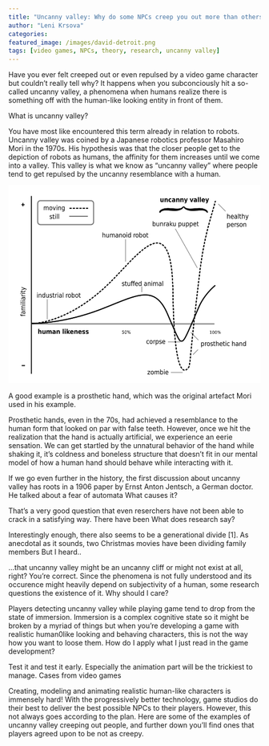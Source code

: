 ```yaml
---
title: "Uncanny valley: Why do some NPCs creep you out more than others?"
author: "Leni Krsova"
categories: 
featured_image: /images/david-detroit.png
tags: [video games, NPCs, theory, research, uncanny valley]
---
```


Have you ever felt creeped out or even repulsed by a video game character but couldn’t really tell why? It happens when you subconciously hit a so-called uncanny valley, a phenomena when humans realize there is something off with the human-like looking entity in front of them.

What is uncanny valley?

You have most like encountered this term already in relation to robots. Uncanny valley was coined by a Japanese robotics professor Masahiro Mori in the 1970s. His hypothesis was that the closer people get to the depiction of robots as humans, the affinity for them increases until we come into a valley. This valley is what we know as “uncanny valley” where people tend to get repulsed by the uncanny resemblance with a human.

![](/images/mori-uncanny.png)

A good example is a prosthetic hand, which was the original artefact Mori used in his example.

Prosthetic hands, even in the 70s, had achieved a resemblance to the human form that looked on par with false teeth. However, once we hit the realization that the hand is actually artificial, we experience an eerie sensation. We can get startled by the unnatural behavior of the hand while shaking it, it’s coldness and boneless structure that doesn’t fit in our mental model of how a human hand should behave while interacting with it.

If we go even further in the history, the first discussion about uncanny valley has roots in a 1906 paper by Ernst Anton Jentsch, a German doctor. He talked about a fear of automata
What causes it?

That’s a very good question that even reserchers have not been able to crack in a satisfying way. There have been
What does research say?

Interestingly enough, there also seems to be a generational divide [1]. As anecdotal as it sounds, two Christmas movies have been dividing family members
But I heard..

…that uncanny valley might be an uncanny cliff or might not exist at all, right? You’re correct. Since the phenomena is not fully understood and its occurence might heavily depend on subjectivity of a human, some research questions the existence of it.
Why should I care?

Players detecting uncanny valley while playing game tend to drop from the state of immersion. Immersion is a complex cognitive state so it might be broken by a myriad of things but when you’re developing a game with realistic human0like looking and behaving characters, this is not the way how you want to loose them.
How do I apply what I just read in the game development?

Test it and test it early. Especially the animation part will be the trickiest to manage.
Cases from video games

Creating, modeling and animating realistic human-like characters is immensely hard! With the progressively better technology, game studios do their best to deliver the best possible NPCs to their players. However, this not always goes according to the plan. Here are some of the examples of uncanny valley creeping out people, and further down you’ll find ones that players agreed upon to be not as creepy.
